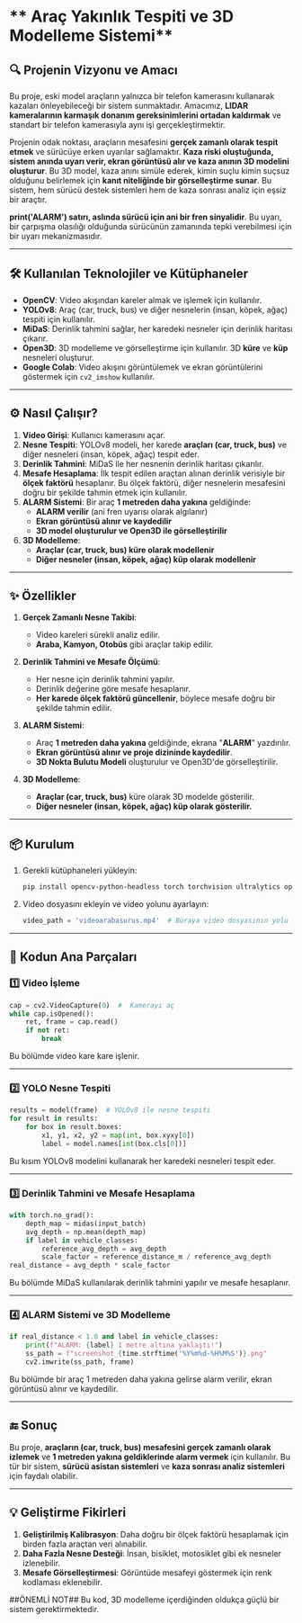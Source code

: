 # ** Araç Yakınlık Tespiti ve 3D Modelleme Sistemi**

## **🔍 Projenin Vizyonu ve Amacı**
Bu proje, eski model araçların yalnızca bir telefon kamerasını kullanarak kazaları önleyebileceği bir sistem sunmaktadır. Amacımız, **LIDAR kameralarının karmaşık donanım gereksinimlerini ortadan kaldırmak** ve standart bir telefon kamerasıyla aynı işi gerçekleştirmektir. 

Projenin odak noktası, araçların mesafesini **gerçek zamanlı olarak tespit etmek** ve sürücüye erken uyarılar sağlamaktır. **Kaza riski oluştuğunda, sistem anında uyarı verir, ekran görüntüsü alır ve kaza anının 3D modelini oluşturur**. Bu 3D model, kaza anını simüle ederek, kimin suçlu kimin suçsuz olduğunu belirlemek için **kanıt niteliğinde bir görselleştirme sunar**. Bu sistem, hem sürücü destek sistemleri hem de kaza sonrası analiz için eşsiz bir araçtır.

**print('ALARM') satırı, aslında sürücü için ani bir fren sinyalidir**. Bu uyarı, bir çarpışma olasılığı olduğunda sürücünün zamanında tepki verebilmesi için bir uyarı mekanizmasıdır.

---

## **🛠️ Kullanılan Teknolojiler ve Kütüphaneler**

- **OpenCV**: Video akışından kareler almak ve işlemek için kullanılır.
- **YOLOv8**: Araç (car, truck, bus) ve diğer nesnelerin (insan, köpek, ağaç) tespiti için kullanılır.
- **MiDaS**: Derinlik tahmini sağlar, her karedeki nesneler için derinlik haritası çıkarır.
- **Open3D**: 3D modelleme ve görselleştirme için kullanılır. 3D **küre** ve **küp** nesneleri oluşturur.
- **Google Colab**: Video akışını görüntülemek ve ekran görüntülerini göstermek için `cv2_imshow` kullanılır.

---

## **⚙️ Nasıl Çalışır?**

1. **Video Girişi**: Kullanıcı kamerasını açar.
2. **Nesne Tespiti**: YOLOv8 modeli, her karede **araçları (car, truck, bus)** ve diğer nesneleri (insan, köpek, ağaç) tespit eder.
3. **Derinlik Tahmini**: MiDaS ile her nesnenin derinlik haritası çıkarılır.
4. **Mesafe Hesaplama**: İlk tespit edilen araçtan alınan derinlik verisiyle bir **ölçek faktörü** hesaplanır. Bu ölçek faktörü, diğer nesnelerin mesafesini doğru bir şekilde tahmin etmek için kullanılır.
5. **ALARM Sistemi**: Bir araç **1 metreden daha yakına** geldiğinde:
   - **ALARM verilir** (ani fren uyarısı olarak algılanır)
   - **Ekran görüntüsü alınır ve kaydedilir**
   - **3D model oluşturulur ve Open3D ile görselleştirilir**
6. **3D Modelleme**:
   - **Araçlar (car, truck, bus) küre olarak modellenir**
   - **Diğer nesneler (insan, köpek, ağaç) küp olarak modellenir**

---

## **✨ Özellikler**

1. **Gerçek Zamanlı Nesne Takibi**:
   - Video kareleri sürekli analiz edilir.
   - **Araba, Kamyon, Otobüs** gibi araçlar takip edilir.

2. **Derinlik Tahmini ve Mesafe Ölçümü**:
   - Her nesne için derinlik tahmini yapılır.
   - Derinlik değerine göre mesafe hesaplanır.
   - **Her karede ölçek faktörü güncellenir**, böylece mesafe doğru bir şekilde tahmin edilir.

3. **ALARM Sistemi**:
   - Araç **1 metreden daha yakına** geldiğinde, ekrana "**ALARM**" yazdırılır.
   - **Ekran görüntüsü alınır ve proje dizininde kaydedilir**.
   - **3D Nokta Bulutu Modeli** oluşturulur ve Open3D'de görselleştirilir.

4. **3D Modelleme**:
   - **Araçlar (car, truck, bus)** küre olarak 3D modelde gösterilir.
   - **Diğer nesneler (insan, köpek, ağaç) küp olarak gösterilir.**

---

## **📦 Kurulum**

1. Gerekli kütüphaneleri yükleyin:
   ```bash
   pip install opencv-python-headless torch torchvision ultralytics open3d pillow
   ```
2. Video dosyasını ekleyin ve video yolunu ayarlayın:
   ```python
   video_path = 'videoarabasurus.mp4'  # Buraya video dosyasının yolu yazılmalı
   ```

---

## **🧱 Kodun Ana Parçaları**

### **1️⃣ Video İşleme**
```python
cap = cv2.VideoCapture(0)  #  Kamerayı aç
while cap.isOpened():
    ret, frame = cap.read()
    if not ret:
        break
```
Bu bölümde video kare kare işlenir.

---

### **2️⃣ YOLO Nesne Tespiti**
```python
results = model(frame)  # YOLOv8 ile nesne tespiti
for result in results:
    for box in result.boxes:
        x1, y1, x2, y2 = map(int, box.xyxy[0])
        label = model.names[int(box.cls[0])]
```
Bu kısım YOLOv8 modelini kullanarak her karedeki nesneleri tespit eder.

---

### **3️⃣ Derinlik Tahmini ve Mesafe Hesaplama**
```python
with torch.no_grad():
    depth_map = midas(input_batch)
    avg_depth = np.mean(depth_map)
    if label in vehicle_classes:
        reference_avg_depth = avg_depth
        scale_factor = reference_distance_m / reference_avg_depth
real_distance = avg_depth * scale_factor
```
Bu bölümde MiDaS kullanılarak derinlik tahmini yapılır ve mesafe hesaplanır.

---

### **4️⃣ ALARM Sistemi ve 3D Modelleme**
```python
if real_distance < 1.0 and label in vehicle_classes:
    print(f"ALARM: {label} 1 metre altına yaklaştı!")
    ss_path = f"screenshot_{time.strftime('%Y%m%d-%H%M%S')}.png"
    cv2.imwrite(ss_path, frame)
```
Bu bölümde bir araç 1 metreden daha yakına gelirse alarm verilir, ekran görüntüsü alınır ve kaydedilir.

---

## **🔚 Sonuç**
Bu proje, **araçların (car, truck, bus) mesafesini gerçek zamanlı olarak izlemek** ve **1 metreden yakına geldiklerinde alarm vermek** için kullanılır. Bu tür bir sistem, **sürücü asistan sistemleri** ve **kaza sonrası analiz sistemleri** için faydalı olabilir.

---

## **💡 Geliştirme Fikirleri**
1. **Geliştirilmiş Kalibrasyon**: Daha doğru bir ölçek faktörü hesaplamak için birden fazla araçtan veri alınabilir.
2. **Daha Fazla Nesne Desteği**: İnsan, bisiklet, motosiklet gibi ek nesneler izlenebilir.
3. **Mesafe Görselleştirmesi**: Görüntüde mesafeyi göstermek için renk kodlaması eklenebilir.

##ÖNEMLİ NOT##
Bu kod, 3D modelleme içerdiğinden oldukça güçlü bir sistem gerektirmektedir. 
